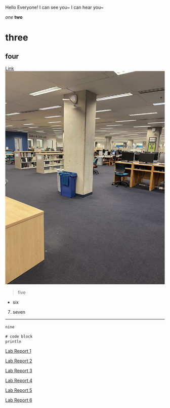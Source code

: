 Hello Everyone! I can see you~ I can hear you~ 

*one*
**two**
# three
## four
[Link](https://www.google.com/)
![Image](geisel.jpg)
>five
* six
7. seven
---
`nine`
```
# code block
println
```

[Lab Report 1](https://lucaszhang2.github.io/cse15l-lab-reports/lab-report-1-week-0.html)

[Lab Report 2](https://lucaszhang2.github.io/cse15l-lab-reports/lab-report-2-week-1.html)

[Lab Report 3](https://lucaszhang2.github.io/cse15l-lab-reports/lab-report-3-week-3.html)

[Lab Report 4](https://lucaszhang2.github.io/cse15l-lab-reports/lab-report-4-week-5.html)

[Lab Report 5](https://lucaszhang2.github.io/cse15l-lab-reports/lab-report-5-week-7.html)

[Lab Report 6](https://lucaszhang2.github.io/cse15l-lab-reports/lab-report-6-week-9.html)
